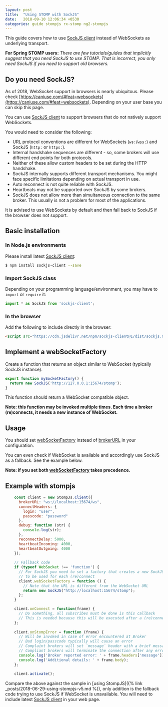 ```yaml
---
layout: post
title:  "Using STOMP with SockJS"
date:   2018-09-10 12:06:34 +0530
categories: guide stompjs rx-stomp ng2-stompjs
---
```


This guide covers how to use [SockJS client] instead of WebSockets as underlying transport.

**For Spring STOMP users:**
*There are few tutorials/guides that implicitly suggest that you need SockJS to use STOMP.
That is incorrect, you only need SockJS if you need to support old browsers.*

## Do you need SockJS?

As of 2018, WebSocket support in browsers is nearly ubiquitous.
Please check [https://caniuse.com/#feat=websockets](https://caniuse.com/#feat=websockets).
Depending on your user base you can skip this page.

You can use [SockJS client]
to support browsers that do not natively support WebSockets.

You would need to consider the following:

- URL protocol conventions are different for WebSockets (`ws:`/`wss:`) and SockJS (`http:` or `https:`).
- Internal handshake sequences are different - so, some brokers will use different end points for
  both protocols.
- Neither of these allow custom headers to be set during the HTTP handshake.
- SockJS internally supports different transport mechanisms. You might face specific limitations
  depending on actual transport in use.
- Auto reconnect is not quite reliable with SockJS.
- Heartbeats may not be supported over SockJS by some brokers.
- SockJS does not allow more than simultaneous connection to the same broker.
  This usually is not a problem for most of the applications.

It is advised to use WebSockets by default and then fall back to SockJS if the browser does not support.

## Basic installation

### In Node.js environments

Please install latest [SockJS client]:

```bash
$ npm install sockjs-client --save
```

### Import SockJS class

Depending on your programming language/environment, you may have to `import` or `require` it:

```typescript
import * as SockJS from 'sockjs-client';
```

### In the browser

Add the following to include directly in the browser:

```html
<script src="https://cdn.jsdelivr.net/npm/sockjs-client@1/dist/sockjs.min.js"></script>
```

## Implement a webSocketFactory

Create a function that returns an object similar to WebSocket (typically SockJS instance).

```typescript
export function mySocketFactory() {
  return new SockJS('http://127.0.0.1:15674/stomp');
}
```

This function should return a WebSocket compatible object.

**Note: this function may be invoked multiple times.
Each time a broker (re)connects, it needs a new instance of WebSocket.**

## Usage

You should set [webSocketFactory] instead of [brokerURL] in your configuration.

You can even check if WebSocket is available and accordingly use SockJS as a fallback.
See the example below.

**Note: if you set both [webSocketFactory] takes precedence.**

## Example with stompjs

```javascript
    const client = new StompJs.Client({
      brokerURL: "ws://localhost:15674/ws",
      connectHeaders: {
        login: "user",
        passcode: "password"
      },
      debug: function (str) {
        console.log(str);
      },
      reconnectDelay: 5000,
      heartbeatIncoming: 4000,
      heartbeatOutgoing: 4000
    });
    
    // Fallback code
    if (typeof WebSocket !== 'function') {
      // For SockJS you need to set a factory that creates a new SockJS instance
      // to be used for each (re)connect
      client.webSocketFactory = function () {
        // Note that the URL is different from the WebSocket URL 
        return new SockJS("http://localhost:15674/stomp");
      };
    }

    client.onConnect = function(frame) {
      // Do something, all subscribes must be done is this callback
      // This is needed because this will be executed after a (re)connect
    };
    
    client.onStompError = function (frame) {
      // Will be invoked in case of error encountered at Broker
      // Bad login/passcode typically will cause an error
      // Complaint brokers will set `message` header with a brief message. Body may contain details.
      // Compliant brokers will terminate the connection after any error
      console.log('Broker reported error: ' + frame.headers['message']);
      console.log('Additional details: ' + frame.body);
    };
    
    client.activate();
```

Compare the above against the sample in [using StompJS]({% link _posts/2018-06-29-using-stompjs-v5.md %}),
only addition is the fallback code trying to use SockJS if WebSocket is unavailable.
You will need to include latest [SockJS client] in your web page.



[SockJS client]: https://github.com/sockjs/sockjs-client
[StompConfig]: /api-docs/latest/injectables/StompConfig.html
[InjectableRxStompConfig]: /api-docs/latest/injectables/InjectableRxStompConfig.html
[webSocketFactory]: /api-docs/latest/classes/Client.html#webSocketFactory
[brokerURL]: /api-docs/latest/classes/Client.html#brokerURL
[Stomp Client]: /api-docs/latest/classes/Client.html
